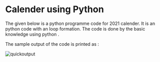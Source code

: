 # Calender using Python
The given below is a python programme code for 2021 calender.
It is an python code with an loop formation.
The code is done by the basic knowledge using python .


The sample output of the code is printed as : 



![quickoutput](https://user-images.githubusercontent.com/82573421/120020805-db363900-c007-11eb-8293-2328aff20e81.png)

